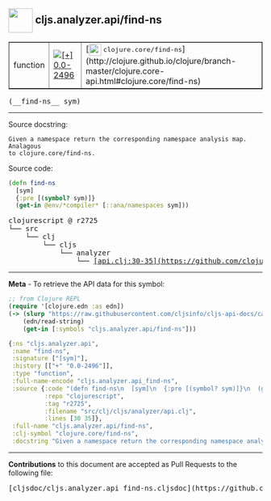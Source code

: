 ## <img width="48px" valign="middle" src="http://i.imgur.com/Hi20huC.png"> cljs.analyzer.api/find-ns

 <table border="1">
<tr>

<td>function</td>
<td><a href="https://github.com/cljsinfo/cljs-api-docs/tree/0.0-2496"><img valign="middle" alt="[+] 0.0-2496" src="https://img.shields.io/badge/+-0.0--2496-lightgrey.svg"></a> </td>
<td>
[<img height="24px" valign="middle" src="http://i.imgur.com/1GjPKvB.png"> <samp>clojure.core/find-ns</samp>](http://clojure.github.io/clojure/branch-master/clojure.core-api.html#clojure.core/find-ns)
</td>
</tr>
</table>

 <samp>
(__find-ns__ sym)<br>
</samp>

---




Source docstring:

```
Given a namespace return the corresponding namespace analysis map. Analagous
to clojure.core/find-ns.
```

Source code:

```clj
(defn find-ns
  [sym]
  {:pre [(symbol? sym)]}
  (get-in @env/*compiler* [::ana/namespaces sym]))
```

 <pre>
clojurescript @ r2725
└── src
    └── clj
        └── cljs
            └── analyzer
                └── <ins>[api.clj:30-35](https://github.com/clojure/clojurescript/blob/r2725/src/clj/cljs/analyzer/api.clj#L30-L35)</ins>
</pre>


---

__Meta__ - To retrieve the API data for this symbol:

```clj
;; from Clojure REPL
(require '[clojure.edn :as edn])
(-> (slurp "https://raw.githubusercontent.com/cljsinfo/cljs-api-docs/catalog/cljs-api.edn")
    (edn/read-string)
    (get-in [:symbols "cljs.analyzer.api/find-ns"]))
```

```clj
{:ns "cljs.analyzer.api",
 :name "find-ns",
 :signature ["[sym]"],
 :history [["+" "0.0-2496"]],
 :type "function",
 :full-name-encode "cljs.analyzer.api_find-ns",
 :source {:code "(defn find-ns\n  [sym]\n  {:pre [(symbol? sym)]}\n  (get-in @env/*compiler* [::ana/namespaces sym]))",
          :repo "clojurescript",
          :tag "r2725",
          :filename "src/clj/cljs/analyzer/api.clj",
          :lines [30 35]},
 :full-name "cljs.analyzer.api/find-ns",
 :clj-symbol "clojure.core/find-ns",
 :docstring "Given a namespace return the corresponding namespace analysis map. Analagous\nto clojure.core/find-ns."}

```

---

__Contributions__ to this document are accepted as Pull Requests to the following file:

 <pre>
[cljsdoc/cljs.analyzer.api_find-ns.cljsdoc](https://github.com/cljsinfo/cljs-api-docs/blob/master/cljsdoc/cljs.analyzer.api_find-ns.cljsdoc)
</pre>


